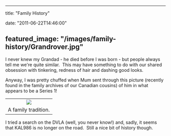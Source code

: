 
---
title: "Family History"

date: "2011-06-22T14:46:00"

featured_image: "/images/family-history/Grandrover.jpg"
---


I never knew my Grandad - he died before I was born - but people always tell me we're quite similar.  This may have something to do with our shared obsession with tinkering, redness of hair and dashing good looks. 

Anyway, I was pretty chuffed when Mum sent through this picture (recently found in the family archives of our Canadian cousins) of him in what appears to be a Series 1!

<table align="center" cellpadding="0" cellspacing="0" style="margin-left: auto; margin-right: auto; text-align: center;"><tbody><tr><td style="text-align: center;"><a href="http://4.bp.blogspot.com/-wyDO1hu2hWs/TgH92QmT3qI/AAAAAAAACTc/nW4BG61yGKQ/s1600/Grandrover.jpg"><img src="/images/family-history/Grandrover.jpg"/></a></td></tr><tr><td style="text-align: center;">A family tradition.</td></tr></tbody></table>I tried a search on the DVLA (well, you never know!) and, sadly, it seems that KAL986 is no longer on the road.  Still a nice bit of history though.

<span></span>